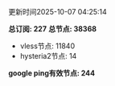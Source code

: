 更新时间2025-10-07 04:25:14

**总订阅: 227**
**总节点: 38368**
- vless节点: 11840
- hysteria2节点: 14

**google ping有效节点: 244**
